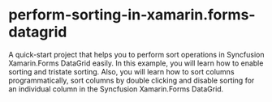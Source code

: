 # perform-sorting-in-xamarin.forms-datagrid
A quick-start project that helps you to perform sort operations in Syncfusion Xamarin.Forms DataGrid easily. In this example, you will learn how to enable sorting and tristate sorting. Also, you will learn how to sort columns programmatically, sort columns by double clicking and disable sorting for an individual column in the Syncfusion Xamarin.Forms DataGrid.
